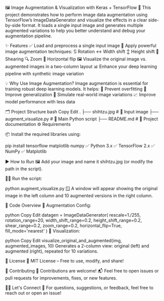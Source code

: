 🖼️ Image Augmentation & Visualization with Keras + TensorFlow
🚀 This project demonstrates how to perform image data augmentation using TensorFlow’s ImageDataGenerator and visualize the effects in a clear side-by-side format. It loads a single input image and generates multiple augmented variations to help you better understand and debug your augmentation pipeline.

✨ Features
✅ Load and preprocess a single input image
🔄 Apply powerful image augmentation techniques:
🔃 Rotation
↔️ Width shift
↕️ Height shift
🔄 Shearing
🔍 Zoom
🔁 Horizontal flip
🖼️ Visualize the original image vs. augmented images in a two-column layout
📊 Enhance your deep learning pipeline with synthetic image variation

💡 Why Use Image Augmentation?
Image augmentation is essential for training robust deep learning models. It helps:
🧠 Prevent overfitting
🎯 Improve generalization
🎨 Simulate real-world image variations
📈 Improve model performance with less data

🗂️ Project Structure
bash
Copy
Edit
.
├── shihtzu.jpg             # 🐶 Input image
├── augment_visualize.py    # 🧪 Main Python script
├── README.md               # 📘 Project documentation
⚙️ Requirements

📦 Install the required libraries using:

pip install tensorflow matplotlib numpy
✅ Python 3.x
✅ TensorFlow 2.x
✅ NumPy
✅ Matplotlib

▶️ How to Run
🖼️ Add your image and name it shihtzu.jpg (or modify the path in the script).

🏃‍♂️ Run the script:

python augment_visualize.py
🪟 A window will appear showing the original image in the left column and 10 augmented versions in the right column.

🧠 Code Overview
🔧 Augmentation Config:

python
Copy
Edit
datagen = ImageDataGenerator(
    rescale=1./255,
    rotation_range=20,
    width_shift_range=0.2,
    height_shift_range=0.2,
    shear_range=0.2,
    zoom_range=0.2,
    horizontal_flip=True,
    fill_mode='nearest'
)
🎨 Visualization:

python
Copy
Edit
visualize_original_and_augmented(img, augmented_images, 10)
Generates a 2-column view: original (left) and augmented (right), repeated for 10 variations.

📄 License
📝 MIT License – Free to use, modify, and share!

🤝 Contributing
🎉 Contributions are welcome!
📬 Feel free to open issues or pull requests for improvements, fixes, or new features.

🙋‍♀️ Let's Connect
💬 For questions, suggestions, or feedback, feel free to reach out or open an issue!
